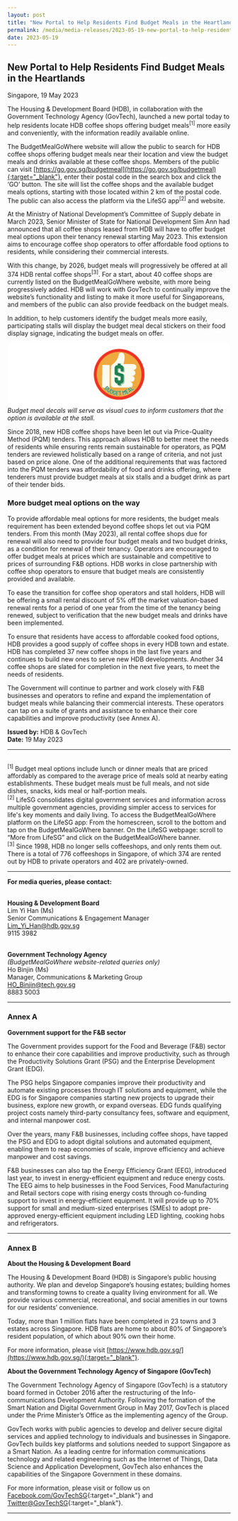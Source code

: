 ```yaml
---
layout: post
title: "New Portal to Help Residents Find Budget Meals in the Heartlands" 
permalink: /media/media-releases/2023-05-19-new-portal-to-help-residents-find-budget-meals-in-the-heartlands
date: 2023-05-19
---
```


## **New Portal to Help Residents Find Budget Meals in the Heartlands**

Singapore, 19 May 2023

The Housing & Development Board (HDB), in collaboration with the Government Technology Agency (GovTech), launched a new portal today to help residents locate HDB coffee shops offering budget meals<sup>[1]</sup> more easily and conveniently, with the information readily available online. 

The BudgetMealGoWhere website will allow the public to search for HDB coffee shops offering budget meals near their location and view the budget meals and drinks available at these coffee shops. Members of the public can visit [https://go.gov.sg/budgetmeal](https://go.gov.sg/budgetmeal){:target="_blank"}, enter their postal code in the search box and click the ‘GO’ button. The site will list the coffee shops and the available budget meals options, starting with those located within 2 km of the postal code. The public can also access the platform via the LifeSG app<sup>[2]</sup> and website.

At the Ministry of National Development’s Committee of Supply debate in March 2023, Senior Minister of State for National Development Sim Ann had announced that all coffee shops leased from HDB will have to offer budget meal options upon their tenancy renewal starting May 2023. This extension aims to encourage coffee shop operators to offer affordable food options to residents, while considering their commercial interests.

With this change, by 2026, budget meals will progressively be offered at all 374 HDB rental coffee shops<sup>[3]</sup>. For a start, about 40 coffee shops are currently listed on the BudgetMealGoWhere website, with more being progressively added. HDB will work with GovTech to continually improve the website’s functionality and listing to make it more useful for Singaporeans, and members of the public can also provide feedback on the budget meals.

In addition, to help customers identify the budget meals more easily, participating stalls will display the budget meal decal stickers on their food display signage, indicating the budget meals on offer.

![Budget Meal Decal](/images/media-release/budget-meal-decal.png)
*Budget meal decals will serve as visual cues to inform customers that the option is available at the stall.*

Since 2018, new HDB coffee shops have been let out via Price-Quality Method (PQM) tenders. This approach allows HDB to better meet the needs of residents while ensuring rents remain sustainable for operators, as PQM tenders are reviewed holistically based on a range of criteria, and not just based on price alone. One of the additional requirements that was factored into the PQM tenders was affordability of food and drinks offering, where tenderers must provide budget meals at six stalls and a budget drink as part of their tender bids.

### **More budget meal options on the way**

To provide affordable meal options for more residents, the budget meals requirement has been extended beyond coffee shops let out via PQM tenders. From this month (May 2023), all rental coffee shops due for renewal will also need to provide four budget meals and two budget drinks, as a condition for renewal of their tenancy. Operators are encouraged to offer budget meals at prices which are sustainable and competitive to prices of surrounding F&B options. HDB works in close partnership with coffee shop operators to ensure that budget meals are consistently provided and available.

To ease the transition for coffee shop operators and stall holders, HDB will be offering a small rental discount of 5% off the market valuation-based renewal rents for a period of one year from the time of the tenancy being renewed, subject to verification that the new budget meals and drinks have been implemented.

To ensure that residents have access to affordable cooked food options, HDB provides a good supply of coffee shops in every HDB town and estate. HDB has completed 37 new coffee shops in the last five years and continues to build new ones to serve new HDB developments. Another 34 coffee shops are slated for completion in the next five years, to meet the needs of residents.

The Government will continue to partner and work closely with F&B businesses and operators to refine and expand the implementation of budget meals while balancing their commercial interests. These operators can tap on a suite of grants and assistance to enhance their core capabilities and improve productivity (see Annex A).


**Issued by:** HDB & GovTech
<br>**Date:**	19 May 2023

---

<br><sup>[1]</sup> Budget meal options include lunch or dinner meals that are priced affordably as compared to the average price of meals sold at nearby eating establishments. These budget meals must be full meals, and not side dishes, snacks, kids meal or half-portion meals.
<br><sup>[2]</sup> LifeSG consolidates digital government services and information across multiple government agencies, providing simpler access to services for life's key moments and daily living. To access the BudgetMealGoWhere platform on the LifeSG app: From the homescreen, scroll to the bottom and tap on the BudgetMealGoWhere banner. On the LifeSG webpage: scroll to “More from LifeSG” and click on the BudgetMealGoWhere banner.
<br><sup>[3]</sup> Since 1998, HDB no longer sells coffeeshops, and only rents them out. There is a total of 776 coffeeshops in Singapore, of which 374 are rented out by HDB to private operators and 402 are privately-owned.

---

**For media queries, please contact:**


<br>**Housing & Development Board**
<br>Lim Yi Han (Ms)
<br>Senior Communications & Engagement Manager
<br><Lim_Yi_Han@hdb.gov.sg>
<br>9115 3982


<br>**Government Technology Agency**
<br>*(BudgetMealGoWhere website-related queries only)*
<br>Ho Binjin (Ms)
<br>Manager, Communications & Marketing Group
<br><HO_Binjin@tech.gov.sg>
<br>8883 5003

---

### **Annex A**

**Government support for the F&B sector**

The Government provides support for the Food and Beverage (F&B) sector to enhance their core capabilities and improve productivity, such as through the Productivity Solutions Grant (PSG) and the Enterprise Development Grant (EDG).

The PSG helps Singapore companies improve their productivity and automate existing processes through IT solutions and equipment, while the EDG is for Singapore companies starting new projects to upgrade their business, explore new growth, or expand overseas. EDG funds qualifying project costs namely third-party consultancy fees, software and equipment, and internal manpower cost.

Over the years, many F&B businesses, including coffee shops, have tapped the PSG and EDG to adopt digital solutions and automated equipment, enabling them to reap economies of scale, improve efficiency and achieve manpower and cost savings. 

F&B businesses can also tap the Energy Efficiency Grant (EEG), introduced last year, to invest in energy-efficient equipment and reduce energy costs. The EEG aims to help businesses in the Food Services, Food Manufacturing and Retail sectors cope with rising energy costs through co-funding support to invest in energy-efficient equipment. It will provide up to 70% support for small and medium-sized enterprises (SMEs) to adopt pre-approved energy-efficient equipment including LED lighting, cooking hobs and refrigerators.  

---

### **Annex B**

**About the Housing & Development Board**

The Housing & Development Board (HDB) is Singapore’s public housing authority. We plan and develop Singapore’s housing estates; building homes and transforming towns to create a quality living environment for all. We provide various commercial, recreational, and social amenities in our towns for our residents’ convenience. 

Today, more than 1 million flats have been completed in 23 towns and 3 estates across Singapore. HDB flats are home to about 80% of Singapore’s resident population, of which about 90% own their home. 

For more information, please visit [https://www.hdb.gov.sg/](https://www.hdb.gov.sg/){:target="_blank"}.

**About the Government Technology Agency of Singapore (GovTech)**

The Government Technology Agency of Singapore (GovTech) is a statutory board formed in October 2016 after the restructuring of the Info-communications Development Authority. Following the formation of the Smart Nation and Digital Government Group in May 2017, GovTech is placed under the Prime Minister’s Office as the implementing agency of the Group.

GovTech works with public agencies to develop and deliver secure digital services and applied technology to individuals and businesses in Singapore. GovTech builds key platforms and solutions needed to support Singapore as a Smart Nation. As a leading centre for information communications technology and related engineering such as the Internet of Things, Data Science and Application Development, GovTech also enhances the capabilities of the Singapore Government in these domains.

For more information, please visit or follow us on [Facebook.com/GovTechSG](https://www.facebook.com/GovTechSG){:target="_blank"} and [Twitter@GovTechSG](https://twitter.com/GovTechSG){:target="_blank"}.

---
